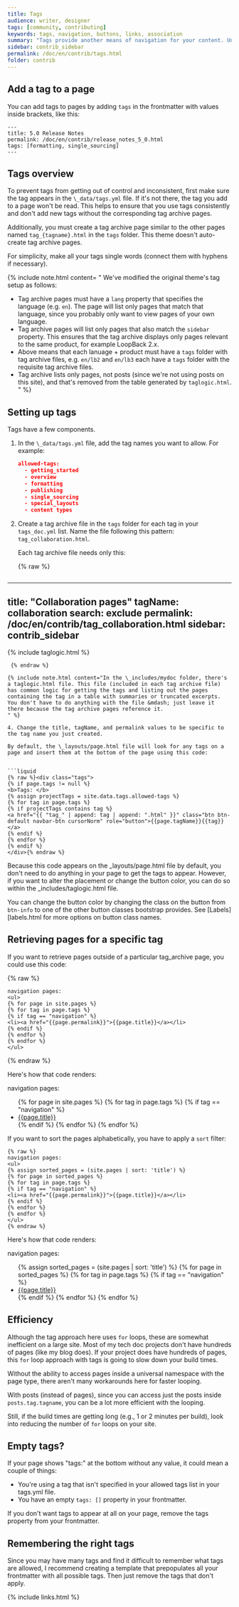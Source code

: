```yaml
---
title: Tags
audience: writer, designer
tags: [community, contributing]
keywords: tags, navigation, buttons, links, association
summary: "Tags provide another means of navigation for your content. Unlike the table of contents, tags can show the content in a variety of arrangements and groupings. Implementing tags in this Jekyll theme is somewhat of a manual process."
sidebar: contrib_sidebar
permalink: /doc/en/contrib/tags.html
folder: contrib
---
```


## Add a tag to a page
You can add tags to pages by adding `tags` in the frontmatter with values inside brackets, like this:

```
---
title: 5.0 Release Notes
permalink: /doc/en/contrib/release_notes_5_0.html
tags: [formatting, single_sourcing]
---
```

## Tags overview

To prevent tags from getting out of control and inconsistent, first make sure the tag appears in the `\_data/tags.yml` file. If it's not there, the tag you add to a page won't be read. This helps to ensure that you
use tags consistently and don't add new tags without the corresponding tag archive pages.

Additionally, you must create a tag archive page similar to the other pages named `tag_{tagname}.html` in the `tags` folder. This theme doesn't auto-create tag archive pages.

For simplicity, make all your tags single words (connect them with hyphens if necessary).

{% include note.html content= "
We've modified the original theme's tag setup as follows:

- Tag archive pages must have a `lang` property that specifies the language (e.g. `en`).  The page will list only pages that match that language, since you probably only want to view pages of your own language.  
- Tag archive pages will list only pages that also match the `sidebar` property.  This ensures that the tag archive displays only pages relevant to the same product, for example LoopBack 2.x.
- Above means that each lanuage + product must have a `tags` folder with tag archive files, e.g. `en/lb2` and `en/lb3` each have a `tags` folder with the requisite tag archive files.
- Tag archive lists only pages, not posts (since we're not using posts on this site), and that's removed from the table generated by `taglogic.html`.
" %}

## Setting up tags

Tags have a few components.

1. In the `\_data/tags.yml` file, add the tag names you want to allow. For example:

   ```json
   allowed-tags:
     - getting_started
     - overview
     - formatting
     - publishing
     - single_sourcing
     - special_layouts
     - content types
   ```

3. Create a tag archive file in the `tags` folder for each tag in your `tags_doc.yml` list. Name the file following this pattern: `tag_collaboration.html`.

   Each tag archive file needs only this:

   {% raw %}
   ```liquid
---
title: "Collaboration pages"
tagName: collaboration
search: exclude
permalink: /doc/en/contrib/tag_collaboration.html
sidebar: contrib_sidebar
---
{% include taglogic.html %}
   ```
    {% endraw %}

   {% include note.html content="In the \_includes/mydoc folder, there's a taglogic.html file. This file (included in each tag archive file) has common logic for getting the tags and listing out the pages containing the tag in a table with summaries or truncated excerpts. You don't have to do anything with the file &mdash; just leave it there because the tag archive pages reference it.
   " %}

4. Change the title, tagName, and permalink values to be specific to the tag name you just created.

   By default, the \_layouts/page.html file will look for any tags on a page and insert them at the bottom of the page using this code:


```liquid
{% raw %}<div class="tags">
{% if page.tags != null %}
<b>Tags: </b>
{% assign projectTags = site.data.tags.allowed-tags %}
{% for tag in page.tags %}
{% if projectTags contains tag %}
<a href="{{ "tag_" | append: tag | append: ".html" }}" class="btn btn-default navbar-btn cursorNorm" role="button">{{page.tagName}}{{tag}}</a>
{% endif %}
{% endfor %}
{% endif %}
</div>{% endraw %}
```


Because this code appears on the \_layouts/page.html file by default, you don't need to do anything in your page to get the tags to appear. However, if you want to alter the placement or change the button color, you can do so within the \_includes/taglogic.html file.

You can change the button color by changing the class on the button from `btn-info` to one of the other button classes bootstrap provides. See [Labels][labels.html for more options on button class names.

## Retrieving pages for a specific tag

If you want to retrieve pages outside of a particular tag_archive page, you could use this code:

{% raw %}
```liquid
navigation pages:
<ul>
{% for page in site.pages %}
{% for tag in page.tags %}
{% if tag == "navigation" %}
<li><a href="{{page.permalink}}">{{page.title}}</a></li>
{% endif %}
{% endfor %}
{% endfor %}
</ul>
```
{% endraw %}

Here's how that code renders:

navigation pages:
<ul>
{% for page in site.pages %}
{% for tag in page.tags %}
{% if tag == "navigation" %}
<li><a href="{{page.permalink}}">{{page.title}}</a></li>
{% endif %}
{% endfor %}
{% endfor %}
</ul>

If you want to sort the pages alphabetically, you have to apply a `sort` filter:

```liquid
{% raw %}
navigation pages:
<ul>
{% assign sorted_pages = (site.pages | sort: 'title') %}
{% for page in sorted_pages %}
{% for tag in page.tags %}
{% if tag == "navigation" %}
<li><a href="{{page.permalink}}">{{page.title}}</a></li>
{% endif %}
{% endfor %}
{% endfor %}
</ul>
{% endraw %}
```

Here's how that code renders:

navigation pages:
<ul>
{% assign sorted_pages = (site.pages | sort: 'title') %}
{% for page in sorted_pages %}
{% for tag in page.tags %}
{% if tag == "navigation" %}
<li><a href="{{page.permalink}}">{{page.title}}</a></li>
{% endif %}
{% endfor %}
{% endfor %}
</ul>

## Efficiency
Although the tag approach here uses `for` loops, these are somewhat inefficient on a large site. Most of my tech doc projects don't have hundreds of pages (like my blog does). If your project does have hundreds of pages, this `for` loop approach with tags is going to slow down your build times.

Without the ability to access pages inside a universal namespace with the page type, there aren't many workarounds here for faster looping.

With posts (instead of pages), since you can access just the posts inside `posts.tag.tagname`, you can be a lot more efficient with the looping.

Still, if the build times are getting long (e.g., 1 or 2 minutes per build), look into reducing the number of `for` loops on your site.

## Empty tags?

If your page shows "tags:" at the bottom without any value, it could mean a couple of things:

* You're using a tag that isn't specified in your allowed tags list in your tags.yml file.
* You have an empty `tags: []` property in your frontmatter.

If you don't want tags to appear at all on your page, remove the tags property from your frontmatter.

## Remembering the right tags

Since you may have many tags and find it difficult to remember what tags are allowed, I recommend creating a template that prepopulates all your frontmatter with all possible tags. Then just remove the tags that don't apply.

{% include links.html %}
